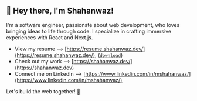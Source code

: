 ## 👋 Hey there, I'm Shahanwaz!

I'm a software engineer, passionate about web development, who loves bringing ideas to life through code. I specialize in crafting immersive experiences with React and Next.js.

- View my resume --> [https://resume.shahanwaz.dev/](https://resume.shahanwaz.dev/), ([`download`](https://resume.shahanwaz.dev/Shahanwaz_Resume.pdf))
- Check out my work --> [https://shahanwaz.dev/](https://shahanwaz.dev)
- Connect me on LinkedIn --> [https://www.linkedin.com/in/mshahanwaz/](https://www.linkedin.com/in/mshahanwaz/)

Let's build the web together! 🚀
